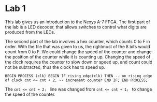 # Lab 1

This lab gives us an introduction to the Nexys A-7 FPGA.  The first part of the lab is a LED decoder, that allows switches to control what digits are produced from the LEDs.  

The second part of the lab involves a hex counter, which counts 0 to F in order.  With the file that was given to us, the rightmost of the 8 bits would count from 0 to F.  We could change the speed of the counter and change the position of the counter while it is counting up.  Changing the speed of the clock requires the counter to slow down or speed up, and count could not be subtracted, thus the clock has to speed up.  

`BEGIN
	PROCESS (clk)
	BEGIN
		IF rising_edge(clk) THEN -- on rising edge of clock
			cnt <= cnt + 2; -- increment counter
		END IF;
	END PROCESS; `

The `cnt <= cnt + 2; ` line was changed from `cnt <= cnt + 1; ` to change the speed of the counter.
